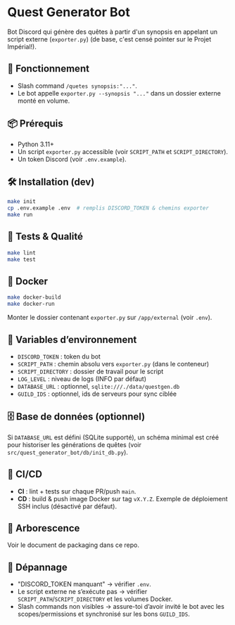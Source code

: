 # Quest Generator Bot

Bot Discord qui génère des quêtes à partir d'un synopsis en appelant un script externe (`exporter.py`) (de base, c'est censé pointer sur le Projet Impérial!).

## 🔎 Fonctionnement
- Slash command `/quetes synopsis:"..."`.
- Le bot appelle `exporter.py --synopsis "..."` dans un dossier externe monté en volume.

## 📦 Prérequis
- Python 3.11+
- Un script `exporter.py` accessible (voir `SCRIPT_PATH` et `SCRIPT_DIRECTORY`).
- Un token Discord (voir `.env.example`).

## 🛠️ Installation (dev)
```bash
make init
cp .env.example .env  # remplis DISCORD_TOKEN & chemins exporter
make run
````

## 🧪 Tests & Qualité

```bash
make lint
make test
```

## 🐳 Docker

```bash
make docker-build
make docker-run
```

Monter le dossier contenant `exporter.py` sur `/app/external` (voir `.env`).

## 🔐 Variables d’environnement

* `DISCORD_TOKEN` : token du bot
* `SCRIPT_PATH` : chemin absolu vers `exporter.py` (dans le conteneur)
* `SCRIPT_DIRECTORY` : dossier de travail pour le script
* `LOG_LEVEL` : niveau de logs (INFO par défaut)
* `DATABASE_URL` : optionnel, `sqlite:///./data/questgen.db`
* `GUILD_IDS` : optionnel, ids de serveurs pour sync ciblée

## 🗄️ Base de données (optionnel)

Si `DATABASE_URL` est défini (SQLite supporté), un schéma minimal est créé pour historiser les générations de quêtes (voir `src/quest_generator_bot/db/init_db.py`).

## 🚦 CI/CD

* **CI** : lint + tests sur chaque PR/push `main`.
* **CD** : build & push image Docker sur tag `vX.Y.Z`. Exemple de déploiement SSH inclus (désactivé par défaut).

## 🧩 Arborescence

Voir le document de packaging dans ce repo.

## 🐞 Dépannage

* "DISCORD\_TOKEN manquant" → vérifier `.env`.
* Le script externe ne s’exécute pas → vérifier `SCRIPT_PATH`/`SCRIPT_DIRECTORY` et les volumes Docker.
* Slash commands non visibles → assure-toi d’avoir invité le bot avec les scopes/permissions et synchronisé sur les bons `GUILD_IDS`.

